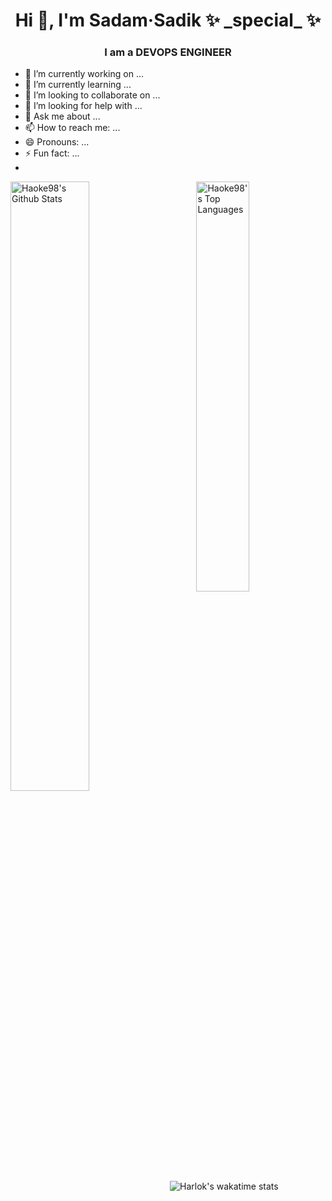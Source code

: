 
<h1 align="center">Hi 👋, I'm Sadam·Sadik ✨ _special_ ✨ </h1>
<h3 align="center">I am a DEVOPS ENGINEER</h3>
<!---<img align="right" alt="Coding" width="400" src="https://media.giphy.com/media/qgQUggAC3Pfv687qPC/giphy.gif"><br />--->

- 🔭 I’m currently working on ...
- 🌱 I’m currently learning ...
- 👯 I’m looking to collaborate on ...
- 🤔 I’m looking for help with ...
- 💬 Ask me about ...
- 📫 How to reach me: ...
- 😄 Pronouns: ...
- ⚡ Fun fact: ...
- 
<div width="100%">
  <div width="100%">
  <img align="left" alt="Haoke98's Github Stats" src="https://github-readme-stats.vercel.app/api?username=Haoke98&show_icons=true&include_all_commits=true&count_private=true&theme=radical&hide_border=true" width="50%"/>
<!--   <img align="left" alt="Haoke98's Github Stats" width="50%" src="https://github-readme-stats.vercel.app/api?username=Haoke98&show_icons=true&include_all_commits=true&count_private=true&theme=onedark&hide_border=true"><br /> -->
  </div>
  <img align="right" alt="Haoke98's Top Languages" src="https://github-readme-stats.vercel.app/api/top-langs/?username=Haoke98&langs_count=20&layout=compact&count_private=true&theme=radical&hide_border=true" width="41%"/>
</div>

![Harlok's wakatime stats](https://github-readme-stats.vercel.app/api/wakatime?username=Haoke98)
